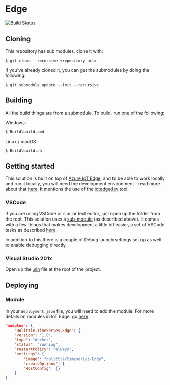 # Edge

[![Build Status](https://dev.azure.com/shipos/OpenSource%20Projects/_apis/build/status/shipos-foundation.TimeSeries.Edge?branchName=master)](https://dev.azure.com/shipos/OpenSource%20Projects/_build/latest?definitionId=2&branchName=master)

## Cloning

This repository has sub modules, clone it with:

```shell
$ git clone --recursive <repository url>
```

If you've already cloned it, you can get the submodules by doing the following:

```shell
$ git submodule update --init --recursive
```

## Building

All the build things are from a submodule.
To build, run one of the following:

Windows:

```shell
$ Build\build.cmd
```

Linux / macOS

```shell
$ Build\build.sh
```

## Getting started

This solution is built on top of [Azure IoT Edge](https://github.com/Azure/iotedge), and to be able to work locally and run it locally, you will need the development
environment - read more about that [here](https://docs.microsoft.com/en-us/azure/iot-edge/development-environment).
It mentions the use of the [iotedgedev](https://github.com/Azure/iotedgedev) tool.

### VSCode

If you are using VSCode or similar text editor, just open up the folder from the root. This solution uses a [sub-module](https://github.com/dolittle-tools/DotNET.Build) (as described above).
It comes with a few things that makes development a little bit easier, a set of VSCode tasks as described [here](https://github.com/dolittle-tools/DotNET.Build#visual-studio-code-tasks).

In addition to this there is a couple of Debug launch settings set up as well to enable debugging directly.

### Visual Studio 201x

Open up the [.sln](./Edge.sln) file at the root of the project.

## Deploying

### Module

In your `deployment.json` file, you will need to add the module. For more details on modules in IoT Edge, go [here](https://docs.microsoft.com/en-us/azure/iot-edge/module-composition).

```json
"modules": {
    "Dolittle.TimeSeries.Edge": {
    "version": "1.0",
    "type": "docker",
    "status": "running",
    "restartPolicy": "always",
    "settings": {
        "image": "dolittle/timeseries-Edge",
        "createOptions": {
        "HostConfig": {}
    }
}
```